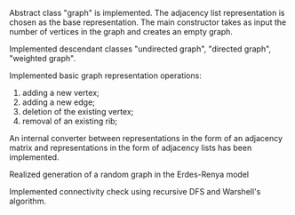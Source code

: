 
Abstract class "graph" is implemented. The adjacency list representation is chosen as the base representation. The main constructor takes as input the number of vertices in the graph and creates an empty graph.

Implemented descendant classes "undirected graph", "directed graph", "weighted graph".

Implemented basic graph representation operations:
1) adding a new vertex;
2) adding a new edge;
3) deletion of the existing vertex;
4) removal of an existing rib;
   
An internal converter between representations in the form of an adjacency matrix and representations in the form of adjacency lists has been implemented.

Realized generation of a random graph in the Erdes-Renya model

Implemented connectivity check using recursive DFS and Warshell's algorithm.
